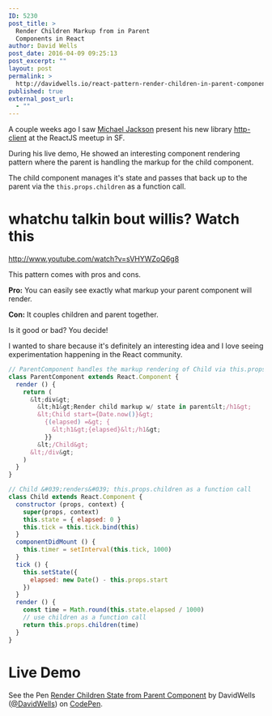 ```yaml
---
ID: 5230
post_title: >
  Render Children Markup from in Parent
  Components in React
author: David Wells
post_date: 2016-04-09 09:25:13
post_excerpt: ""
layout: post
permalink: >
  http://davidwells.io/react-pattern-render-children-in-parent-components/
published: true
external_post_url:
  - ""
---
```

A couple weeks ago I saw [Michael Jackson](https://twitter.com/mjackson) present his new library [http-client](https://github.com/mjackson/http-client) at the ReactJS meetup in SF.

During his live demo, He showed an interesting component rendering pattern where the parent is handling the markup for the child component.

The child component manages it's state and passes that back up to the parent via the `this.props.children` as a function call.

# whatchu talkin bout willis? Watch this

http://www.youtube.com/watch?v=sVHYWZoQ6g8

This pattern comes with pros and cons. 

**Pro:** You can easily see exactly what markup your parent component will render.

**Con:** It couples children and parent together. 

Is it good or bad? You decide!

I wanted to share because it's definitely an interesting idea and I love seeing experimentation happening in the React community. 

```js
// ParentComponent handles the markup rendering of Child via this.props.children
class ParentComponent extends React.Component {
  render () {
    return (
      &lt;div&gt;
        &lt;h1&gt;Render child markup w/ state in parent&lt;/h1&gt;
        &lt;Child start={Date.now()}&gt;
          {(elapsed) =&gt; {
            &lt;h1&gt;{elapsed}&lt;/h1&gt;
          }}
        &lt;/Child&gt;
      &lt;/div&gt;
    )
  }
}

// Child &#039;renders&#039; this.props.children as a function call
class Child extends React.Component {
  constructor (props, context) {
    super(props, context)
    this.state = { elapsed: 0 }
    this.tick = this.tick.bind(this)
  }
  componentDidMount () {
    this.timer = setInterval(this.tick, 1000)
  }
  tick () {
    this.setState({
      elapsed: new Date() - this.props.start
    })
  }
  render () {
    const time = Math.round(this.state.elapsed / 1000)
    // use children as a function call
    return this.props.children(time)
  }
}

```

# Live Demo

<p data-height="542" data-theme-id="0" data-slug-hash="qZpvxE" data-default-tab="js" data-user="DavidWells" class="codepen">See the Pen <a href="http://codepen.io/DavidWells/pen/qZpvxE/">Render Children State from Parent Component</a> by DavidWells (<a href="http://codepen.io/DavidWells">@DavidWells</a>) on <a href="http://codepen.io">CodePen</a>.</p>
<script async src="//assets.codepen.io/assets/embed/ei.js"></script>